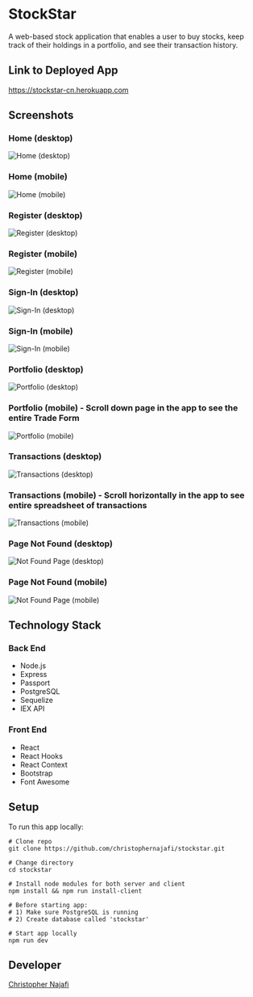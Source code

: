 # StockStar

A web-based stock application that enables a user to buy stocks, keep track of their holdings in a portfolio, and see their transaction history.

## Link to Deployed App

<https://stockstar-cn.herokuapp.com>

<!-- ## Features -->
<!-- ### Back End -->
<!-- ### Front End -->

## Screenshots

### Home (desktop)

![Home (desktop)](/screenshots/home-desktop.png)

### Home (mobile)

![Home (mobile)](/screenshots/home-mobile.png)

### Register (desktop)

![Register (desktop)](/screenshots/register-desktop.png)

### Register (mobile)

![Register (mobile)](/screenshots/register-mobile.png)

### Sign-In (desktop)

![Sign-In (desktop)](/screenshots/sign-in-desktop.png)

### Sign-In (mobile)

![Sign-In (mobile)](/screenshots/sign-in-mobile.png)

### Portfolio (desktop)

![Portfolio (desktop)](/screenshots/portfolio-desktop.png)

### Portfolio (mobile) - Scroll down page in the app to see the entire Trade Form

![Portfolio (mobile)](/screenshots/portfolio-mobile.png)

### Transactions (desktop)

![Transactions (desktop)](/screenshots/transactions-desktop.png)

### Transactions (mobile) - Scroll horizontally in the app to see entire spreadsheet of transactions

![Transactions (mobile)](/screenshots/transactions-mobile.png)

### Page Not Found (desktop)

![Not Found Page (desktop)](/screenshots/not-found-page-desktop.png)

### Page Not Found (mobile)

![Not Found Page (mobile)](/screenshots/not-found-page-mobile.png)

## Technology Stack

### Back End

- Node.js
- Express
- Passport
- PostgreSQL
- Sequelize
- IEX API

### Front End

- React
- React Hooks
- React Context
- Bootstrap
- Font Awesome

## Setup

To run this app locally:

```shell
# Clone repo
git clone https://github.com/christophernajafi/stockstar.git

# Change directory
cd stockstar

# Install node modules for both server and client
npm install && npm run install-client

# Before starting app:
# 1) Make sure PostgreSQL is running
# 2) Create database called 'stockstar'

# Start app locally
npm run dev
```

## Developer

[Christopher Najafi](https://www.chrisnajafi.com/)
